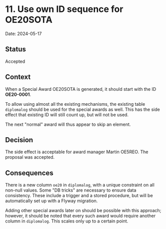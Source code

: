 # 11. Use own ID sequence for OE20SOTA

Date: 2024-05-17

## Status

Accepted

## Context

When a Special Award OE20SOTA is generated, it should start with the ID **OE20-0001**.

To allow using almost all the existing mechanisms, the existing table `diplomalog` should be used for the special
awards as well. This has the side effect that existing ID will still count up, but will not be used.

The next "normal" award will thus appear to skip an element.

## Decision

The side effect is acceptable for award manager Martin OE5REO. The proposal was accepted.

## Consequences

There is a new column `oe20` in `diplomalog`, with a unique constraint on all non-null values.
Some "DB tricks" are necessary to ensure data consistency. These include a trigger and a stored procedure, but will be
automatically set up with a Flyway migration.

Adding other special awards later on should be possible with this approach; however, it should be noted that every such
award would require another column in `diplomalog`. This scales only up to a certain point.
